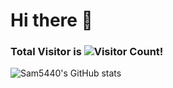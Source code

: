 # Hi there 👋
### Total Visitor is ![Visitor Count](https://profile-counter.glitch.me/Sam5440/count.svg)!
![Sam5440's GitHub stats](https://github-readme-stats.vercel.app/api?username=Sam5440&show_icons=true&theme=tokyonight)
<!-- ![Time Count](https://wakatime.com/share/@208d8b76-670b-45f8-9d31-3d1de1c3079a/17807b56-6f39-45e7-81f1-06f88edaef54.svg)
![Languages Count](https://wakatime.com/share/@208d8b76-670b-45f8-9d31-3d1de1c3079a/5063c89f-261c-4f22-ab85-5b48752322ed.svg) -->








<!--
**Sam5440/Sam5440** is a ✨ _special_ ✨ repository because its `README.md` (this file) appears on your GitHub profile.

Here are some ideas to get you started:

- 🔭 I’m currently working on ...
- 🌱 I’m currently learning ...
- 👯 I’m looking to collaborate on ...
- 🤔 I’m looking for help with ...
- 💬 Ask me about ...
- 📫 How to reach me: ...
- 😄 Pronouns: ...
- ⚡ Fun fact: ...
-->
